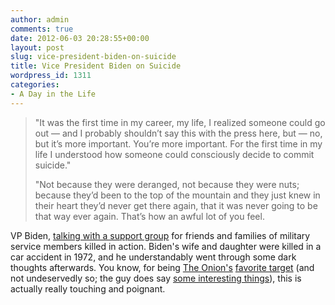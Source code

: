 ```yaml
---
author: admin
comments: true
date: 2012-06-03 20:28:55+00:00
layout: post
slug: vice-president-biden-on-suicide
title: Vice President Biden on Suicide
wordpress_id: 1311
categories:
- A Day in the Life
---
```


> "It was the first time in my career, my life, I realized someone could go out — and I probably shouldn’t say this with the press here, but — no, but it’s more important. You’re more important. For the first time in my life I understood how someone could consciously decide to commit suicide."
>
> "Not because they were deranged, not because they were nuts; because they’d been to the top of the mountain and they just knew in their heart they’d never get there again, that it was never going to be that way ever again. That’s how an awful lot of you feel.

VP Biden, [talking with a support group](http://www.bostonherald.com/news/us_politics/view/20120528joe_biden_reflects_on_losing_wife_daughter/srvc=home&position;=recent) for friends and families of military service members killed in action. Biden's wife and daughter were killed in a car accident in 1972, and he understandably went through some dark thoughts afterwards. You know, for being [The Onion's](http://www.theonion.com/articles/biden-receives-lifetime-ban-from-dave-busters,17285/) [favorite target](http://www.theonion.com/articles/shirtless-biden-washes-trans-am-in-white-house-dri,2718/) (and not undeservedly so; the guy does say [some interesting things](http://www.thedailybeast.com/articles/2012/04/26/the-never-ending-list-of-vice-president-joe-biden-s-verbal-gaffes.html)), this is actually really touching and poignant. 
